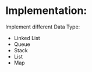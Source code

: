 # Implementation:

Implement different Data Type:
  * Linked List
  * Queue
  * Stack
  * List
  * Map

